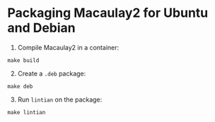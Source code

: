 # Packaging Macaulay2 for Ubuntu and Debian

1. Compile Macaulay2 in a container:
```
make build
```

2. Create a `.deb` package:
```
make deb
```

3. Run `lintian` on the package:
```
make lintian
```

